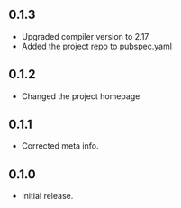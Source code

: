 ## 0.1.3

- Upgraded compiler version to 2.17
- Added the project repo to pubspec.yaml

## 0.1.2

- Changed the project homepage

## 0.1.1

- Corrected meta info.

## 0.1.0

- Initial release.
